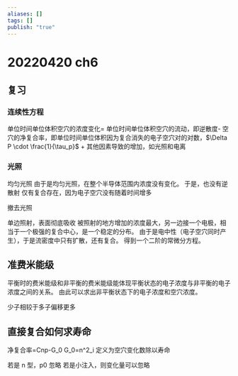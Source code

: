 ```yaml
---
aliases: []
tags: []
publish: "true"
---
```


# 20220420 ch6
## 复习
### 连续性方程
单位时间单位体积空穴的浓度变化=
单位时间单位体积空穴的流动，即逆散度-
空穴的净复合率，即单位时间单位体积因为复合消失的电子空穴对的对数，$\Delta P \cdot \frac{1}{\tau_p}$ +
其他因素导致的增加，如光照和电离

### 光照
均匀光照
由于是均匀光照，在整个半导体范围内浓度没有变化。
于是，也没有逆散射
仅有复合存在，因为电子空穴没有随着时间增多


撤去光照


单边照射，表面彻底吸收
被照射的地方增加的浓度最大，另一边接一个电极，相当于一个极强的复合中心，是一个稳定的分布。
由于是电中性（电子空穴同时产生），于是流密度中只有扩散，还有复合。
得到一个二阶的常微分方程。

## 准费米能级
平衡时的费米能级和非平衡的费米能级能体现平衡状态的电子浓度与非平衡的电子浓度之间的关系。
由此可以求出非平衡状态下的电子浓度和空穴浓度。

少子相较于多子偏移更多

## 直接复合如何求寿命
净复合率=Cnp-G_0
G_0=n^2_i 
定义为空穴变化数除以寿命

若是 n 型，p0 忽略
若是小注入，则变化量可以忽略



